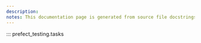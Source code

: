 ```yaml
---
description: 
notes: This documentation page is generated from source file docstrings.
---
```


::: prefect_testing.tasks